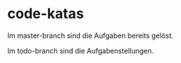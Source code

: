 # code-katas

Im master-branch sind die Aufgaben bereits gelöst.

Im todo-branch sind die Aufgabenstellungen.
